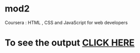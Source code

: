# mod2
Coursera : HTML , CSS and JavaScript for web developers
# To see the output [CLICK HERE](https://Rathimeenamanimaran.github.io/mod2)


